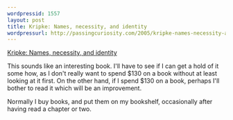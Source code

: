 ```yaml
---
wordpressid: 1557
layout: post
title: Kripke: Names, necessity, and identity
wordpressurl: http://passingcuriosity.com/2005/kripke-names-necessity-and-identity/
---
```


[Kripke: Names, necessity, and identity][1]

[1]: http://ndpr.icaap.org/content/archives/2004/10/nelson-hughes.html

This sounds like an interesting book. I'll have to see if I can get a hold of
it some how, as I don't really want to spend $130 on a book without at least
looking at it first. On the other hand, if I spend $130 on a book, perhaps
I'll bother to read it which will be an improvement.

Normally I buy books, and put them on my bookshelf, occasionally after having
read a chapter or two.
